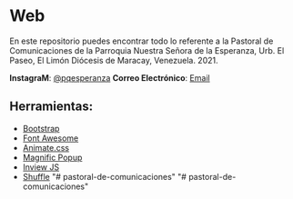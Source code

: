 # Web

En este repositorio puedes encontrar todo lo referente a la Pastoral de Comunicaciones de la Parroquia Nuestra Señora de la Esperanza, Urb. El Paseo, El Limón Diócesis de Maracay, Venezuela. 2021.

**InstagraM**: [@pqesperanza](https://www.instagram.com/pqesperanza/)
**Correo Electrónico**: [Email](pqesperanza@gmail.com)

## Herramientas:

- <a href="http://getbootstrap.com/" target="_blank">Bootstrap</a>
- <a href="https://fortawesome.github.io/Font-Awesome/" target="_blank">Font Awesome</a>
- <a href="https://daneden.github.io/animate.css/" target="_blank">Animate.css</a>
- <a href="http://dimsemenov.com/plugins/magnific-popup/" target="_blank">Magnific Popup</a>
- <a href="https://github.com/protonet/jquery.inview" target="_blank">Inview JS</a>
- <a href="http://vestride.github.io/Shuffle/" target="_blank">Shuffle</a>
"# pastoral-de-comunicaciones"
"# pastoral-de-comunicaciones"
